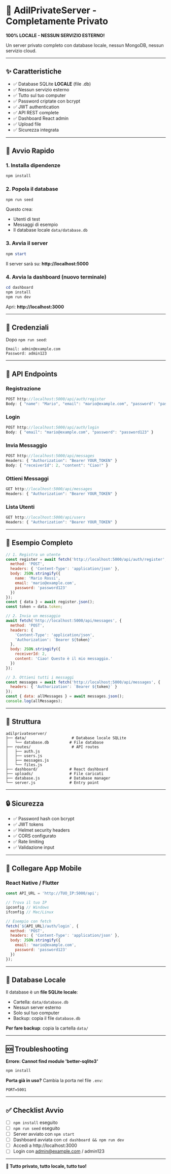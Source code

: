 # 🔐 AdilPrivateServer - Completamente Privato

**100% LOCALE - NESSUN SERVIZIO ESTERNO!**

Un server privato completo con database locale, nessun MongoDB, nessun servizio cloud.

---

## ✨ Caratteristiche

- ✅ Database SQLite **LOCALE** (file .db)
- ✅ Nessun servizio esterno
- ✅ Tutto sul tuo computer
- ✅ Password criptate con bcrypt
- ✅ JWT authentication
- ✅ API REST complete
- ✅ Dashboard React admin
- ✅ Upload file
- ✅ Sicurezza integrata

---

## 🚀 Avvio Rapido

### 1. Installa dipendenze

```powershell
npm install
```

### 2. Popola il database

```powershell
npm run seed
```

Questo crea:
- Utenti di test
- Messaggi di esempio
- Il database locale `data/database.db`

### 3. Avvia il server

```powershell
npm start
```

Il server sarà su: **http://localhost:5000**

### 4. Avvia la dashboard (nuovo terminale)

```powershell
cd dashboard
npm install
npm run dev
```

Apri: **http://localhost:3000**

---

## 🔑 Credenziali

Dopo `npm run seed`:

```
Email: admin@example.com
Password: admin123
```

---

## 📡 API Endpoints

### Registrazione
```javascript
POST http://localhost:5000/api/auth/register
Body: { "name": "Mario", "email": "mario@example.com", "password": "password123" }
```

### Login
```javascript
POST http://localhost:5000/api/auth/login
Body: { "email": "mario@example.com", "password": "password123" }
```

### Invia Messaggio
```javascript
POST http://localhost:5000/api/messages
Headers: { "Authorization": "Bearer YOUR_TOKEN" }
Body: { "receiverId": 2, "content": "Ciao!" }
```

### Ottieni Messaggi
```javascript
GET http://localhost:5000/api/messages
Headers: { "Authorization": "Bearer YOUR_TOKEN" }
```

### Lista Utenti
```javascript
GET http://localhost:5000/api/users
Headers: { "Authorization": "Bearer YOUR_TOKEN" }
```

---

## 🎯 Esempio Completo

```javascript
// 1. Registra un utente
const register = await fetch('http://localhost:5000/api/auth/register', {
  method: 'POST',
  headers: { 'Content-Type': 'application/json' },
  body: JSON.stringify({
    name: 'Mario Rossi',
    email: 'mario@example.com',
    password: 'password123'
  })
});
const { data } = await register.json();
const token = data.token;

// 2. Invia un messaggio
await fetch('http://localhost:5000/api/messages', {
  method: 'POST',
  headers: {
    'Content-Type': 'application/json',
    'Authorization': `Bearer ${token}`
  },
  body: JSON.stringify({
    receiverId: 2,
    content: 'Ciao! Questo è il mio messaggio.'
  })
});

// 3. Ottieni tutti i messaggi
const messages = await fetch('http://localhost:5000/api/messages', {
  headers: { 'Authorization': `Bearer ${token}` }
});
const { data: allMessages } = await messages.json();
console.log(allMessages);
```

---

## 📂 Struttura

```
adilprivateserver/
├── data/                    # Database locale SQLite
│   └── database.db         # File database
├── routes/                  # API routes
│   ├── auth.js
│   ├── users.js
│   ├── messages.js
│   └── files.js
├── dashboard/              # React dashboard
├── uploads/                # File caricati
├── database.js             # Database manager
└── server.js               # Entry point
```

---

## 🔒 Sicurezza

- ✅ Password hash con bcrypt
- ✅ JWT tokens
- ✅ Helmet security headers
- ✅ CORS configurato
- ✅ Rate limiting
- ✅ Validazione input

---

## 📱 Collegare App Mobile

### React Native / Flutter

```javascript
const API_URL = 'http://TUO_IP:5000/api';

// Trova il tuo IP
ipconfig // Windows
ifconfig // Mac/Linux

// Esempio con fetch
fetch(`${API_URL}/auth/login`, {
  method: 'POST',
  headers: { 'Content-Type': 'application/json' },
  body: JSON.stringify({
    email: 'mario@example.com',
    password: 'password123'
  })
});
```

---

## 💾 Database Locale

Il database è un **file SQLite locale**:
- Cartella: `data/database.db`
- Nessun server esterno
- Solo sul tuo computer
- Backup: copia il file `database.db`

**Per fare backup**: copia la cartella `data/`

---

## 🆘 Troubleshooting

**Errore: Cannot find module 'better-sqlite3'**
```powershell
npm install
```

**Porta già in uso?**
Cambia la porta nel file `.env`:
```env
PORT=5001
```

---

## ✅ Checklist Avvio

- [ ] `npm install` eseguito
- [ ] `npm run seed` eseguito
- [ ] Server avviato con `npm start`
- [ ] Dashboard avviata con `cd dashboard && npm run dev`
- [ ] Accedi a http://localhost:3000
- [ ] Login con admin@example.com / admin123

---

**🚀 Tutto privato, tutto locale, tutto tuo!**

